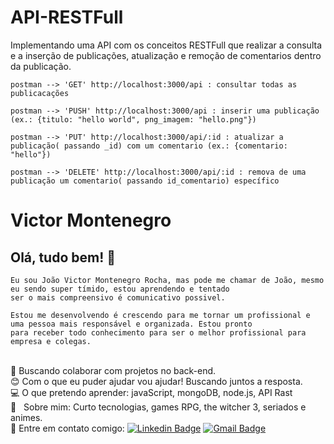 # API-RESTFull
Implementando uma API com os conceitos RESTFull que realizar a consulta e a inserção de publicações, atualização e remoção de comentarios dentro da publicação.

    postman --> 'GET' http://localhost:3000/api : consultar todas as publicacações
    
    postman --> 'PUSH' http://localhost:3000/api : inserir uma publicação (ex.: {titulo: "hello world", png_imagem: "hello.png"})
    
    postman --> 'PUT' http://localhost:3000/api/:id : atualizar a publicação( passando _id) com um comentario (ex.: {comentario: "hello"})

    postman --> 'DELETE' http://localhost:3000/api/:id : remova de uma publicação um comentario( passando id_comentario) específico



# Victor Montenegro 

## Olá, tudo bem! :wave:
    Eu sou João Victor Montenegro Rocha, mas pode me chamar de João, mesmo eu sendo super tímido, estou aprendendo e tentado 
    ser o mais compreensivo é comunicativo possivel.

    Estou me desenvolvendo é crescendo para me tornar um profissional e uma pessoa mais responsável e organizada. Estou pronto 
    para receber todo conhecimento para ser o melhor profissional para empresa e colegas.

 <br/> :purple_heart: Buscando colaborar com projetos no back-end.
 <br/> :blush: Com o que eu puder ajudar vou ajudar! Buscando juntos a resposta.
 <br/> :computer: O que pretendo aprender: javaScript, mongoDB, node.js, API Rast 
 <br/> 💬  &nbsp; Sobre mim: Curto tecnologias, games RPG, the witcher 3, seriados e animes. 
 <br/> :email: Entre em contato comigo: [![Linkedin Badge](https://img.shields.io/badge/-VictorMontenegro-blue?style=flat-square&logo=Linkedin&logoColor=white&link=https://https://www.linkedin.com/in/joao-victor-montenegro-595791194/)](https://www.linkedin.com/in/joao-victor-montenegro-595791194/) 
 [![Gmail Badge](https://img.shields.io/badge/-jvcmontenegro67@gmail.com-c14438?style=flat-square&logo=Gmail&logoColor=white&link=victor:jvcmontenegro67@gmail.com)](victor:jvcmontenegro67@gmail.com)

